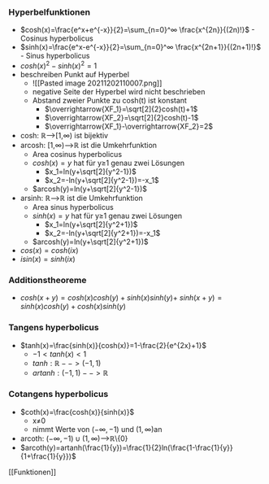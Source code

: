 ### Hyperbelfunktionen
+ $cosh(x)=\frac{e^x+e^{-x}}{2}=\sum_{n=0}^∞ \frac{x^{2n}}{(2n)!}$ - Cosinus hyperbolicus
+ $sinh(x)=\frac{e^x-e^{-x}}{2}=\sum_{n=0}^∞ \frac{x^{2n+1}}{(2n+1)!}$ - Sinus hyperbolicus
+ $cosh(x)^2-sinh(x)^2=1$
+ beschreiben Punkt auf Hyperbel
	+ ![[Pasted image 20211202110007.png]]
	+ negative Seite der Hyperbel wird nicht beschrieben
	+ Abstand zweier Punkte zu cosh(t) ist konstant
		+ $\overrightarrow{XF_1}=\sqrt[2]{2}cosh(t)+1$
		+ $\overrightarrow{XF_2}=\sqrt[2]{2}cosh(t)-1$
		+ $\overrightarrow{XF_1}-\overrightarrow{XF_2}=2$
+ cosh: ℝ-->\[1,∞) ist bijektiv
+ arcosh: \[1,∞)-->ℝ ist die Umkehrfunktion
	+ Area cosinus hyperbolicus
	+ $cosh(x)=y$ hat für y≥1 genau zwei Lösungen
		+ $x_1=ln(y+\sqrt[2]{y^2-1})$
		+ $x_2=-ln(y+\sqrt[2]{y^2-1})=-x_1$
	+ $arcosh(y)=ln(y+\sqrt[2]{y^2-1})$
+ arsinh: ℝ-->ℝ ist die Umkehrfunktion
	+ Area sinus hyperbolicus
	+ $sinh(x)=y$ hat für y≥1 genau zwei Lösungen
		+ $x_1=ln(y+\sqrt[2]{y^2+1})$
		+ $x_2=-ln(y+\sqrt[2]{y^2+1})=-x_1$
	+ $arcosh(y)=ln(y+\sqrt[2]{y^2+1})$
+ $cos(x)=cosh(ix$)
+ $isin(x)=sinh(ix)$

### Additionstheoreme
+ $cosh(x+y)=cosh(x)cosh(y)+sinh(x)sinh(y)$+ $sinh(x+y)=sinh(x)cosh(y)+cosh(x)sinh(y)$

### Tangens hyperbolicus
+ $tanh(x)=\frac{sinh(x)}{cosh(x)}=1-\frac{2}{e^{2x}+1}$
	+ $-1<tanh(x)<1$
	+ $tanh: ℝ-->(-1,1)$
	+ $artanh: (-1,1)--> ℝ$

###  Cotangens hyperbolicus
+ $coth(x)=\frac{cosh(x)}{sinh(x)}$
	+ x≠0
	+ nimmt Werte von $(-∞,-1)$ und $(1,∞)$an
+ arcoth: $(-∞,-1)∪(1,∞)$-->ℝ\\{0}
+ $arcoth(y)=artanh(\frac{1}{y})=\frac{1}{2}ln(\frac{1-\frac{1}{y}}{1+\frac{1}{y}})$

[[Funktionen]]